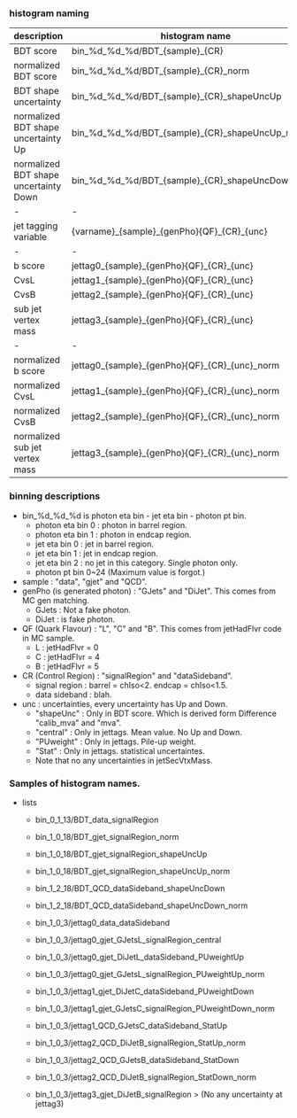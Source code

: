 ### histogram naming 
| description | histogram name |
|--|--|
| BDT score | bin\_%d\_%d\_%d/BDT\_{sample}\_{CR} |
| normalized BDT score | bin\_%d\_%d\_%d/BDT\_{sample}\_{CR}\_norm |
| BDT shape uncertainty | bin\_%d\_%d\_%d/BDT\_{sample}\_{CR}\_shapeUncUp |
| normalized BDT shape uncertainty Up | bin\_%d\_%d\_%d/BDT\_{sample}\_{CR}\_shapeUncUp\_norm |
| normalized BDT shape uncertainty Down | bin\_%d\_%d\_%d/BDT\_{sample}\_{CR}\_shapeUncDown\_norm |
|-|-|
| jet tagging variable | {varname}\_{sample}\_{genPho}{QF}\_{CR}\_{unc} |
|-|-|
| b score              | jettag0\_{sample}\_{genPho}{QF}\_{CR}\_{unc} |
| CvsL                 | jettag1\_{sample}\_{genPho}{QF}\_{CR}\_{unc} |
| CvsB                 | jettag2\_{sample}\_{genPho}{QF}\_{CR}\_{unc} |
| sub jet vertex mass  | jettag3\_{sample}\_{genPho}{QF}\_{CR}\_{unc} |
|-|-|
| normalized b score              | jettag0\_{sample}\_{genPho}{QF}\_{CR}\_{unc}\_norm |
| normalized CvsL                 | jettag1\_{sample}\_{genPho}{QF}\_{CR}\_{unc}\_norm |
| normalized CvsB                 | jettag2\_{sample}\_{genPho}{QF}\_{CR}\_{unc}\_norm |
| normalized sub jet vertex mass  | jettag3\_{sample}\_{genPho}{QF}\_{CR}\_{unc}\_norm |


### binning descriptions
* bin\_%d\_%d\_%d is photon eta bin \- jet eta bin \- photon pt bin.
    - photon eta bin 0 \: photon in barrel region.
    - photon eta bin 1 \: photon in endcap region.
    - jet eta bin 0 \: jet in barrel region.
    - jet eta bin 1 \: jet in endcap region.
    - jet eta bin 2 \: no jet in this category. Single photon only.
    - photon pt bin 0~24 (Maximum value is forgot.)
* sample \: "data", "gjet" and "QCD".
* genPho (is generated photon) \: "GJets" and "DiJet". This comes from MC gen matching.
    - GJets \: Not a fake photon.
    - DiJet \: is fake photon.
* QF (Quark Flavour) \: "L", "C" and "B". This comes from jetHadFlvr code in MC sample.
    - L \: jetHadFlvr \= 0
    - C \: jetHadFlvr \= 4
    - B \: jetHadFlvr \= 5
* CR (Control Region) \: "signalRegion" and "dataSideband".
    - signal region \: barrel \= chIso\<2. endcap \= chIso\<1.5.
    - data sideband \: blah.
* unc \: uncertainties, every uncertainty has Up and Down.
    * "shapeUnc" \: Only in BDT score. Which is derived form Difference "calib_mva" and "mva".
    * "central" \: Only in jettags. Mean value. No Up and Down.
    * "PUweight" \: Only in jettags. Pile-up weight.
    * "Stat" \: Only in jettags. statistical uncertaintes.
    * Note that no any uncertainties in jetSecVtxMass.


### Samples of histogram names.
* lists
    * bin\_0\_1\_13/BDT\_data\_signalRegion
    * bin\_1\_0\_18/BDT\_gjet\_signalRegion\_norm
    * bin\_1\_0\_18/BDT\_gjet\_signalRegion\_shapeUncUp
    * bin\_1\_0\_18/BDT\_gjet\_signalRegion\_shapeUncUp\_norm
    * bin\_1\_2\_18/BDT\_QCD\_dataSideband\_shapeUncDown
    * bin\_1\_2\_18/BDT\_QCD\_dataSideband\_shapeUncDown\_norm


    * bin\_1\_0\_3/jettag0_data_dataSideband
    * bin\_1\_0\_3/jettag0_gjet_GJetsL_signalRegion_central
    * bin\_1\_0\_3/jettag0_gjet_DiJetL_dataSideband_PUweightUp
    * bin\_1\_0\_3/jettag0_gjet_GJetsL_signalRegion_PUweightUp_norm
    * bin\_1\_0\_3/jettag1_gjet_DiJetC_dataSideband_PUweightDown
    * bin\_1\_0\_3/jettag1_gjet_GJetsC_signalRegion_PUweightDown_norm
    * bin\_1\_0\_3/jettag1_QCD_GJetsC_dataSideband_StatUp
    * bin\_1\_0\_3/jettag2_QCD_DiJetB_signalRegion_StatUp_norm
    * bin\_1\_0\_3/jettag2_QCD_GJetsB_dataSideband_StatDown
    * bin\_1\_0\_3/jettag2_QCD_DiJetB_signalRegion_StatDown_norm
    * bin\_1\_0\_3/jettag3_gjet_DiJetB_signalRegion > \(No any uncertainty at jettag3\)

